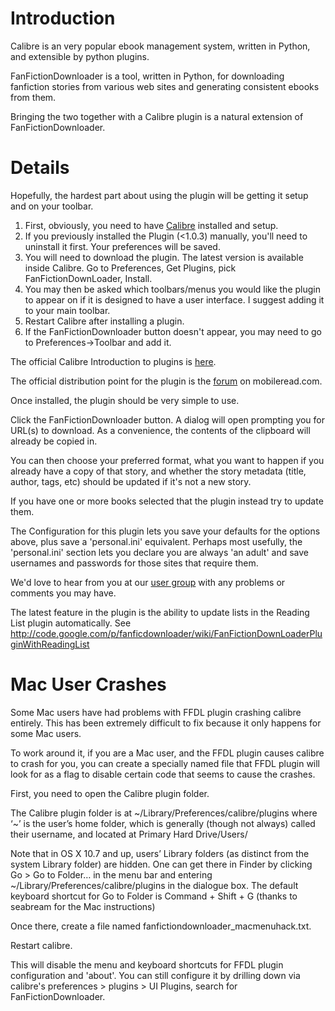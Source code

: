 # Introduction #

Calibre is an very popular ebook management system, written in Python, and extensible by python plugins.

FanFictionDownloader is a tool, written in Python, for downloading fanfiction stories from various web sites and generating consistent ebooks from them.

Bringing the two together with a Calibre plugin is a natural extension of FanFictionDownloader.

# Details #

Hopefully, the hardest part about using the plugin will be getting it setup and on your toolbar.

  1. First, obviously, you need to have [Calibre](http://calibre-ebook.com/) installed and setup.
  1. If you previously installed the Plugin (<1.0.3) manually, you'll need to uninstall it first.  Your preferences will be saved.
  1. You will need to download the plugin.  The latest version is available inside Calibre.  Go to Preferences, Get Plugins, pick FanFictionDownLoader, Install.
  1. You may then be asked which toolbars/menus you would like the plugin to appear on if it is designed to have a user interface.  I suggest adding it to your main toolbar.
  1. Restart Calibre after installing a plugin.
  1. If the FanFictionDownloader button doesn't appear, you may need to go to Preferences->Toolbar and add it.

The official Calibre Introduction to plugins is [here](http://www.mobileread.com/forums/showthread.php?t=118680).

The official distribution point for the plugin is the [forum](http://www.mobileread.com/forums/showthread.php?t=163261) on mobileread.com.

Once installed, the plugin should be very simple to use.

Click the FanFictionDownloader button.  A dialog will open prompting you for URL(s) to download.  As a convenience, the contents of the clipboard will already be copied in.

You can then choose your preferred format, what you want to happen if you already have a copy of that story, and whether the story metadata (title, author, tags, etc) should be updated if it's not a new story.

If you have one or more books selected that the plugin instead try to update them.

The Configuration for this plugin lets you save your defaults for the options above, plus save a 'personal.ini' equivalent.  Perhaps most usefully, the 'personal.ini' section lets you declare you are always 'an adult' and save usernames and passwords for those sites that require them.

We'd love to hear from you at our [user group](http://groups.google.com/group/fanfic-downloader) with any problems or comments you may have.

The latest feature in the plugin is the ability to update lists in the Reading List plugin automatically.  See http://code.google.com/p/fanficdownloader/wiki/FanFictionDownLoaderPluginWithReadingList

# Mac User Crashes #

Some Mac users have had problems with FFDL plugin crashing calibre entirely.  This has been extremely difficult to fix because it only happens for some Mac users.

To work around it, if you are a Mac user, and the FFDL plugin causes calibre to crash for you, you can create a specially named file that FFDL plugin will look for as a flag to disable certain code that seems to cause the crashes.

First, you need to open the Calibre plugin folder.

The Calibre plugin folder is at ~/Library/Preferences/calibre/plugins where ‘~’ is the user’s home folder, which is generally (though not always) called their username, and located at Primary Hard Drive/Users/

Note that in OS X 10.7 and up, users’ Library folders (as distinct from the system Library folder) are hidden. One can get there in Finder by clicking Go > Go to Folder… in the menu bar and entering ~/Library/Preferences/calibre/plugins in the dialogue box. The default keyboard shortcut for Go to Folder is Command + Shift + G
(thanks to seabream for the Mac instructions)

Once there, create a file named fanfictiondownloader\_macmenuhack.txt.

Restart calibre.

This will disable the menu and keyboard shortcuts for FFDL plugin configuration and 'about'.  You can still configure it by drilling down via calibre's preferences > plugins > UI Plugins, search for FanFictionDownloader.